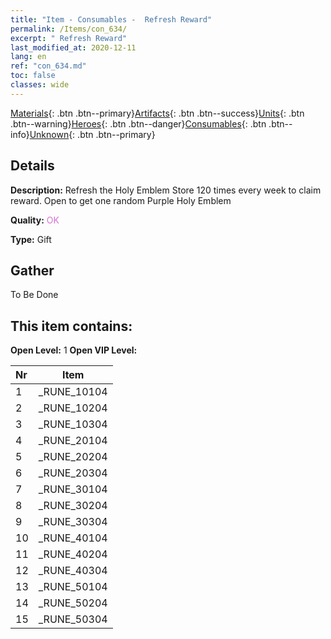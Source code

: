 ```yaml
---
title: "Item - Consumables -  Refresh Reward"
permalink: /Items/con_634/
excerpt: " Refresh Reward"
last_modified_at: 2020-12-11
lang: en
ref: "con_634.md"
toc: false
classes: wide
---
```

 [Materials](/Items/){: .btn .btn--primary}[Artifacts](/Items/Artifacts/){: .btn .btn--success}[Units](/Items/Units/){: .btn .btn--warning}[Heroes](/Items/Heroes/){: .btn .btn--danger}[Consumables](/Items/Consumables/){: .btn .btn--info}[Unknown](/Items/Unknown/){: .btn .btn--primary}

## Details
 **Description:** Refresh the Holy Emblem Store 120 times every week to claim reward. Open to get one random Purple Holy Emblem

 **Quality:** <span style="color: #DA70D6">OK</span>

 **Type:** Gift

## Gather

  To Be Done

## This item contains:

 **Open Level:** 1
 **Open VIP Level:** 

  | Nr |      Item    |
  |:---|:------------:|
  | 1 | _RUNE_10104 | 
  | 2 | _RUNE_10204 | 
  | 3 | _RUNE_10304 | 
  | 4 | _RUNE_20104 | 
  | 5 | _RUNE_20204 | 
  | 6 | _RUNE_20304 | 
  | 7 | _RUNE_30104 | 
  | 8 | _RUNE_30204 | 
  | 9 | _RUNE_30304 | 
  | 10 | _RUNE_40104 | 
  | 11 | _RUNE_40204 | 
  | 12 | _RUNE_40304 | 
  | 13 | _RUNE_50104 | 
  | 14 | _RUNE_50204 | 
  | 15 | _RUNE_50304 | 
